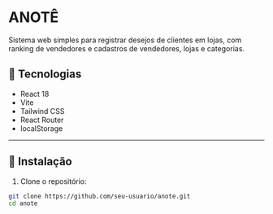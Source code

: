 # ANOTÊ

Sistema web simples para registrar desejos de clientes em lojas, com ranking de vendedores e cadastros de vendedores, lojas e categorias.

## 🔧 Tecnologias

- React 18
- Vite
- Tailwind CSS
- React Router
- localStorage

---

## 🚀 Instalação

1. Clone o repositório:
```bash
git clone https://github.com/seu-usuario/anote.git
cd anote
